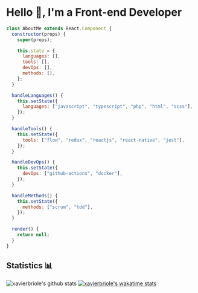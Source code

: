 # Hello 👋, I'm a Front-end Developer

```javascript
class AboutMe extends React.Component {
  constructor(props) {
    super(props);

    this.state = {
      languages: [],
      tools: [],
      devOps: [],
      methods: [],
    };
  }

  handleLanguages() {
    this.setState({
      languages: ["javascript", "typescript", "php", "html", "scss"],
    });
  }

  handleTools() {
    this.setState({
      tools: ["flow", "redux", "reactjs", "react-native", "jest"],
    });
  }

  handleDevOps() {
    this.setState({
      devOps: ["github-actions", "docker"],
    });
  }

  handleMethods() {
    this.setState({
      methods: ["scrum", "tdd"],
    });
  }

  render() {
    return null;
  }
}
```

## Statistics 📊

![xavierbriole's github stats](https://github-readme-stats.vercel.app/api?username=xavierbriole&show_icons=true&hide=stars)
[![xavierbriole's wakatime stats](https://github-readme-stats.vercel.app/api/wakatime?username=xavierbriole)](https://github.com/anuraghazra/github-readme-stats)
